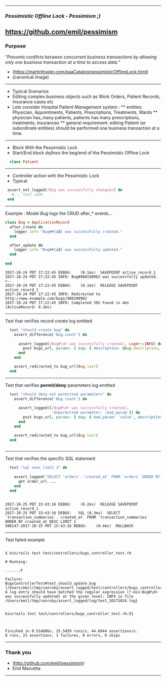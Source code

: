  ---

### *Pessimistic Offline Lock - Pessimism ;)*

https://github.com/emil/pessimism
---
### Purpose
*"Prevents conflicts between concurrent business transactions by allowing only one business transaction at a time to access data."*
* (https://martinfowler.com/eaaCatalog/pessimisticOfflineLock.html)
* (canonical image)
---
* Typical Scenarios
* Editing complex business objects such as Work Orders, Patient Records, Insurance cases etc
* Lets consider Hospital Patient Management system : 
** entities: Physician, Appointments, Patients, Prescriptions, Treatments, Wards
** physician has_many patients, patients has many prescriptions, treatments, insurances
** general requirement: editing Patient (or subordinate entities) should be performed one business transaction at a time.
---
- Block With the Pessimistic Lock
- Start/End block *defines* the beg/end of the Pessimistic Offline Lock

``` ruby
  class Patient
```
---
- Controller action with the Pessimistic Lock
- Typical 

``` ruby
 assert_not_logged(/Bug was successfully changed/) do
   #... test code
 end
```
---
Example : Model *Bug* logs the CRUD after_* events...
``` ruby
class Bug < ApplicationRecord
  after_create do
    logger.info "Bug##{id} was successfully created."
  end

  after_update do
    logger.info "Bug##{id} was successfully updated."
  end
  
end
```

``` shell
2017-10-24 PDT 17:22:45 DEBUG:    (0.1ms)  SAVEPOINT active_record_1
2017-10-24 PDT 17:22:45 INFO: Bug#980190962 was successfully updated. <--
2017-10-24 PDT 17:22:45 DEBUG:    (0.1ms)  RELEASE SAVEPOINT active_record_1
2017-10-24 PDT 17:22:45 INFO: Redirected to http://www.example.com/bugs/980190962
2017-10-24 PDT 17:22:45 INFO: Completed 302 Found in 4ms (ActiveRecord: 0.3ms)

```

---

Test that verifies record *create* log emitted
``` ruby
  test "should create bug" do
    assert_difference('Bug.count') do
      
      assert_logged(/Bug#\d+ was successfully created/, Log4r::INFO) do
        post bugs_url, params: { bug: { description: @bug.description, status: @bug.status, title: @bug.title } }
      end
    end

    assert_redirected_to bug_url(Bug.last)
  end
```
---
Test that verifies **permit/deny** parameters log emitted
``` ruby
  test "should deny not permitted parameters" do
    assert_difference('Bug.count') do
      
      assert_logged([/Bug#\d+ was successfully created/,
                     'Unpermitted parameter: :bad_param']) do
        post bugs_url, params: { bug: { bad_param: 'value', description: @bug.description, status: @bug.status, title: @bug.title } }
      end
    end

    assert_redirected_to bug_url(Bug.last)
  end
  
```
---
Test that verifies the specific SQL statement
``` ruby
  test "sql uses limit 1" do
      
    assert_logged('SELECT `orders`.`created_at` FROM `orders` ORDER BY created_at DESC LIMIT 1') do
      get order_url ...
    end
  end
  
```

``` shell
2017-10-25 PDT 15:43:16 DEBUG:    (0.2ms)  RELEASE SAVEPOINT active_record_1
2017-10-25 PDT 15:43:16 DEBUG:   SQL (0.3ms)  SELECT `transaction_summaries`.`created_at` FROM `transaction_summaries` ORDER BY created_at DESC LIMIT 1
506147-2017-10-25 PDT 15:43:16 DEBUG:    (0.4ms)  ROLLBACK
```
---
Test failed example
``` shell

$ bin/rails test test/controllers/bugs_controller_test.rb

# Running:

.......F

Failure:
BugsControllerTest#test_should_update_bug [/Users/emil/tmp/vanruby/assert_logged/test/controllers/bugs_controller_test.rb:53]:
A log entry should have matched the regular expression (?-mix:Bug#\d+ was successfully updated) at the given level: INFO in file /Users/emil/tmp/vanruby/assert_logged/log/test_20171024.log}


bin/rails test test/controllers/bugs_controller_test.rb:51



Finished in 0.514606s, 15.5459 runs/s, 44.6944 assertions/s.
8 runs, 23 assertions, 1 failures, 0 errors, 0 skips
```
---
### Thank you
* (http://github.com/emil/pessimism)
* Emil Marcetta
---
